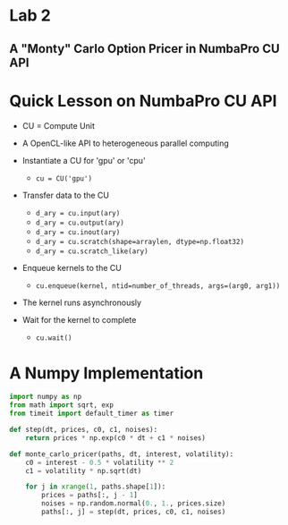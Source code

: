 # Lab 2

## A "Monty" Carlo Option Pricer in NumbaPro CU API

# Quick Lesson on NumbaPro CU API

* CU = Compute Unit
* A OpenCL-like API to heterogeneous parallel computing
* Instantiate a CU for 'gpu' or 'cpu'
    - `cu = CU('gpu')`
* Transfer data to the CU
    - `d_ary = cu.input(ary)`
    - `d_ary = cu.output(ary)`
    - `d_ary = cu.inout(ary)`
    - `d_ary = cu.scratch(shape=arraylen, dtype=np.float32)`
    - `d_ary = cu.scratch_like(ary)`

* Enqueue kernels to the CU
    - `cu.enqueue(kernel, ntid=number_of_threads, args=(arg0, arg1))`
* The kernel runs asynchronously
* Wait for the kernel to complete
    - `cu.wait()`

# A Numpy Implementation

```python
import numpy as np
from math import sqrt, exp
from timeit import default_timer as timer

def step(dt, prices, c0, c1, noises):
    return prices * np.exp(c0 * dt + c1 * noises)

def monte_carlo_pricer(paths, dt, interest, volatility):
    c0 = interest - 0.5 * volatility ** 2
    c1 = volatility * np.sqrt(dt)

    for j in xrange(1, paths.shape[1]):
        prices = paths[:, j - 1]
        noises = np.random.normal(0., 1., prices.size)
        paths[:, j] = step(dt, prices, c0, c1, noises)

```
